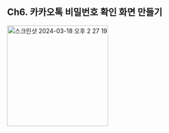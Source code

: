 Ch6. 카카오톡 비밀번호 확인 화면 만들기
---

<img width="236" alt="스크린샷 2024-03-18 오후 2 27 19" src="https://github.com/HamBeomJoon/Android-Study/assets/37996727/d57d9ebd-73ea-42d6-9ab8-d9c022ac58cf">
